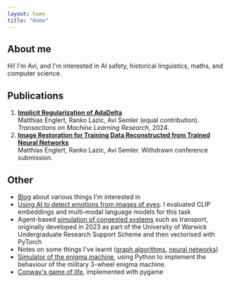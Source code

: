 ```yaml
---
layout: home
title: "Home"
---
```


## About me

Hi! I'm Avi, and I'm interested in AI safety, historical linguistics, maths, and computer science.

## Publications
1. **[Implicit Regularization of AdaDelta](https://openreview.net/pdf?id=nm40lbbwoR)**  
 Matthias Englert, Ranko Lazic, Avi Semler (equal contribution). *Transactions on Machine Learning Research*, 2024.
2. **[Image Restoration for Training Data Reconstructed from Trained Neural Networks](https://openreview.net/forum?id=x0h4H1WHXk)**  
 Matthias Englert, Ranko Lazic, Avi Semler. Withdrawn conference submission.

## Other 
 - [Blog](https://manateeofmanatees.substack.com/) about various things I'm interested in
 - [Using AI to detect emotions from images of eyes](https://substack.com/@manateeofmanatees/p-145666394). I evaluated CLIP embeddings and multi-modal language models for this task
 - Agent-based [simulation of congested systems](https://github.com/avisemler/vectorised_q_learning) such as transport, originally developed in 2023 as part of the University of Warwick Undergraduate Research Support Scheme and then vectorised with PyTorch
 - Notes on some things I've learnt ([graph algorithms](/files/graphtheory.pdf), [neural networks](/nnnotes/))
 - [Simulator of the enigma machine](https://github.com/avisemler/enigma_simulator), using Python to implement the behaviour of the military 3-wheel enigma machine.
 - [Conway's game of life](https://github.com/avisemler/game_of_life), implemented with pygame



